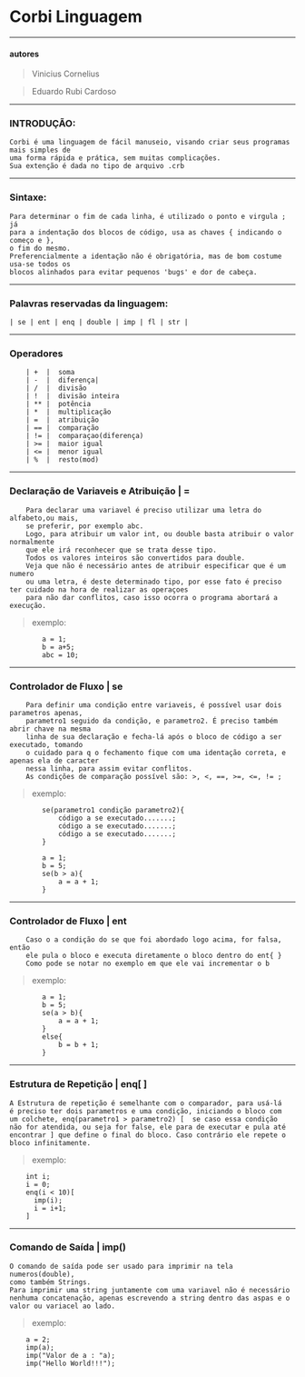 # Corbi Linguagem
---

#### autores 
>Vinicius Cornelius

>Eduardo Rubi Cardoso
---



### INTRODUÇÃO:
    Corbi é uma linguagem de fácil manuseio, visando criar seus programas mais simples de 
    uma forma rápida e prática, sem muitas complicações.
    Sua extenção é dada no tipo de arquivo .crb
---



### Sintaxe:
	Para determinar o fim de cada linha, é utilizado o ponto e virgula ; já
	para a indentação dos blocos de código, usa as chaves { indicando o começo e },
	o fim do mesmo.
	Preferencialmente a identação não é obrigatória, mas de bom costume usa-se todos os
	blocos alinhados para evitar pequenos 'bugs' e dor de cabeça.
---



### Palavras reservadas da linguagem:
	
	| se | ent | enq | double | imp | fl | str |
---



### Operadores
		| +  |  soma
		| -  |  diferença|
		| /  |  divisão
		| !  |  divisão inteira
		| ** |  potência
		| *  |  multiplicação
		| =  |  atribuição
		| == |  comparação
		| != |  comparaçao(diferença)
		| >= |  maior igual
		| <= |  menor igual
		| %  |  resto(mod)
---



### Declaração de Variaveis e Atribuição |  =

		Para declarar uma variavel é preciso utilizar uma letra do alfabeto,ou mais,
		se preferir, por exemplo abc.
		Logo, para atribuir um valor int, ou double basta atribuir o valor normalmente
		que ele irá reconhecer que se trata desse tipo. 
		Todos os valores inteiros são convertidos para double.
		Veja que não é necessário antes de atribuir especificar que é um numero
		ou uma letra, é deste determinado tipo, por esse fato é preciso ter cuidado na hora de realizar as operaçoes
		para não dar conflitos, caso isso ocorra o programa abortará a execução.

>exemplo:

	 		a = 1;
			b = a+5;
			abc = 10;
---



### Controlador de Fluxo | se

		Para definir uma condição entre variaveis, é possível usar dois parametros apenas,
		parametro1 seguido da condição, e parametro2. É preciso também abrir chave na mesma
		linha de sua declaração e fecha-lá após o bloco de código a ser executado, tomando
		o cuidado para q o fechamento fique com uma identação correta, e apenas ela de caracter
		nessa linha, para assim evitar conflitos.
		As condições de comparação possível são: >, <, ==, >=, <=, != ;

>exemplo: 

			se(parametro1 condição parametro2){
				código a se executado.......;
				código a se executado.......;
				código a se executado.......;
			}
		
			a = 1;
			b = 5;
			se(b > a){
				a = a + 1;
			}
			
----
### Controlador de Fluxo | ent

		Caso o a condição do se que foi abordado logo acima, for falsa, então
		ele pula o bloco e executa diretamente o bloco dentro do ent{ }
		Como pode se notar no exemplo em que ele vai incrementar o b
		
>exemplo:

			a = 1;
			b = 5;
			se(a > b){
				a = a + 1;
			}
			else{
				b = b + 1;
			}
---



### Estrutura de Repetição | enq[ ] 
    
    A Estrutura de repetição é semelhante com o comparador, para usá-lá
    é preciso ter dois parametros e uma condição, iniciando o bloco com 
    um colchete, enq(parametro1 > parametro2) [  se caso essa condição
    não for atendida, ou seja for false, ele para de executar e pula até 
    encontrar ] que define o final do bloco. Caso contrário ele repete o 
    bloco infinitamente.
	
>exemplo:

		int i;
		i = 0;
		enq(i < 10)[
		  imp(i);
		  i = i+1;
		]
    
 ---
 
 
 ### Comando de Saída |  imp()
 	
	O comando de saída pode ser usado para imprimir na tela numeros(double), 
	como também Strings.
	Para imprimir uma string juntamente com uma variavel não é necessário 
	nenhuma concatenação, apenas escrevendo a string dentro das aspas e o 
	valor ou variacel ao lado.
 
 >exemplo:
 
 		a = 2;
		imp(a);
		imp("Valor de a	: "a);
		imp("Hello World!!!");


 	
 
 
